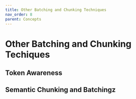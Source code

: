 ```yaml
---
title: Other Batching and Chunking Techniques
nav_order: 8
parent: Concepts
---
```


# Other Batching and Chunking Techiques

## Token Awareness

## Semantic Chunking and Batchingz